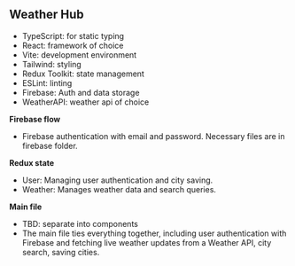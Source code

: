 ## Weather Hub

-   TypeScript: for static typing
-   React: framework of choice
-   Vite: development environment
-   Tailwind: styling
-   Redux Toolkit: state management
-   ESLint: linting
-   Firebase: Auth and data storage
-   WeatherAPI: weather api of choice

**Firebase flow**

-   Firebase authentication with email and password. Necessary files are in firebase folder.

**Redux state**

-   User: Managing user authentication and city saving.
-   Weather: Manages weather data and search queries.

**Main file**

-   TBD: separate into components
-   The main file ties everything together, including user authentication with Firebase and fetching live weather updates from a Weather API, city search, saving cities.
